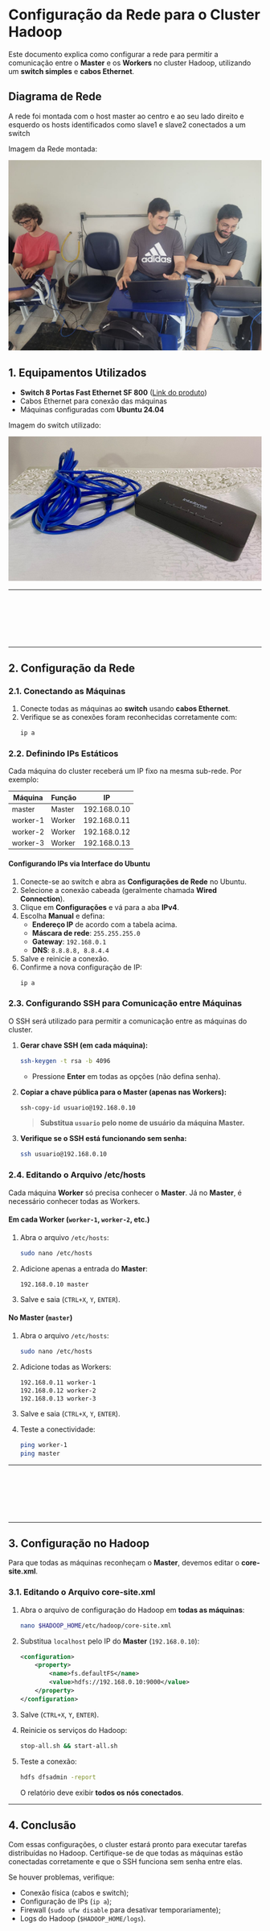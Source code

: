 # Configuração da Rede para o Cluster Hadoop

Este documento explica como configurar a rede para permitir a comunicação entre o **Master** e os **Workers** no cluster Hadoop, utilizando um **switch simples** e **cabos Ethernet**.

## Diagrama de Rede

A rede foi montada com o host master ao centro e ao seu lado direito e esquerdo os hosts identificados como slave1 e slave2 conectados a um switch

Imagem da Rede montada:

![Cluster](../imgs/cluster.jpg)

## 1. Equipamentos Utilizados

- **Switch 8 Portas Fast Ethernet SF 800** ([Link do produto](https://www.amazon.com.br/dp/B075JQJCPH))
- Cabos Ethernet para conexão das máquinas
- Máquinas configuradas com **Ubuntu 24.04**

Imagem do switch utilizado:

![Switch](../imgs/switch.jpeg)

---

</br>
</br>
</br>
</br>
</br>

---

## 2. Configuração da Rede

### **2.1. Conectando as Máquinas**

1. Conecte todas as máquinas ao **switch** usando **cabos Ethernet**.
2. Verifique se as conexões foram reconhecidas corretamente com:
   ```bash
   ip a
   ```

### **2.2. Definindo IPs Estáticos**

Cada máquina do cluster receberá um IP fixo na mesma sub-rede. Por exemplo:

| Máquina  | Função  | IP                |
|----------|--------|------------------|
| master   | Master | 192.168.0.10     |
| worker-1 | Worker | 192.168.0.11     |
| worker-2 | Worker | 192.168.0.12     |
| worker-3 | Worker | 192.168.0.13     |

#### **Configurando IPs via Interface do Ubuntu**

1. Conecte-se ao switch e abra as **Configurações de Rede** no Ubuntu.
2. Selecione a conexão cabeada (geralmente chamada **Wired Connection**).
3. Clique em **Configurações** e vá para a aba **IPv4**.
4. Escolha **Manual** e defina:
   - **Endereço IP** de acordo com a tabela acima.
   - **Máscara de rede**: `255.255.255.0`
   - **Gateway**: `192.168.0.1`
   - **DNS**: `8.8.8.8, 8.8.4.4`
5. Salve e reinicie a conexão.
6. Confirme a nova configuração de IP:
   ```bash
   ip a
   ```

### **2.3. Configurando SSH para Comunicação entre Máquinas**

O SSH será utilizado para permitir a comunicação entre as máquinas do cluster.

1. **Gerar chave SSH (em cada máquina):**
   ```bash
   ssh-keygen -t rsa -b 4096
   ```
   - Pressione **Enter** em todas as opções (não defina senha).

2. **Copiar a chave pública para o Master (apenas nas Workers):**
   ```bash
   ssh-copy-id usuario@192.168.0.10
   ```
   > **Substitua `usuario` pelo nome de usuário da máquina Master.**

3. **Verifique se o SSH está funcionando sem senha:**
   ```bash
   ssh usuario@192.168.0.10
   ```

### **2.4. Editando o Arquivo /etc/hosts**

Cada máquina **Worker** só precisa conhecer o **Master**. Já no **Master**, é necessário conhecer todas as Workers.

#### **Em cada Worker (`worker-1`, `worker-2`, etc.)**
1. Abra o arquivo `/etc/hosts`:
   ```bash
   sudo nano /etc/hosts
   ```
2. Adicione apenas a entrada do **Master**:
   ```plaintext
   192.168.0.10 master
   ```
3. Salve e saia (`CTRL+X`, `Y`, `ENTER`).

#### **No Master (`master`)**
1. Abra o arquivo `/etc/hosts`:
   ```bash
   sudo nano /etc/hosts
   ```
2. Adicione todas as Workers:
   ```plaintext
   192.168.0.11 worker-1
   192.168.0.12 worker-2
   192.168.0.13 worker-3
   ```
3. Salve e saia (`CTRL+X`, `Y`, `ENTER`).

4. Teste a conectividade:
   ```bash
   ping worker-1
   ping master
   ```

---

</br>
</br>
</br>
</br>
</br>

---

## 3. Configuração no Hadoop

Para que todas as máquinas reconheçam o **Master**, devemos editar o **core-site.xml**.

### **3.1. Editando o Arquivo core-site.xml**

1. Abra o arquivo de configuração do Hadoop em **todas as máquinas**:
   ```bash
   nano $HADOOP_HOME/etc/hadoop/core-site.xml
   ```

2. Substitua `localhost` pelo IP do **Master** (`192.168.0.10`):
   ```xml
   <configuration>
       <property>
           <name>fs.defaultFS</name>
           <value>hdfs://192.168.0.10:9000</value>
       </property>
   </configuration>
   ```

3. Salve (`CTRL+X`, `Y`, `ENTER`).

4. Reinicie os serviços do Hadoop:
   ```bash
   stop-all.sh && start-all.sh
   ```

5. Teste a conexão:
   ```bash
   hdfs dfsadmin -report
   ```
   O relatório deve exibir **todos os nós conectados**.

---

## 4. Conclusão

Com essas configurações, o cluster estará pronto para executar tarefas distribuídas no Hadoop. Certifique-se de que todas as máquinas estão conectadas corretamente e que o SSH funciona sem senha entre elas.

Se houver problemas, verifique:
- Conexão física (cabos e switch);
- Configuração de IPs (`ip a`);
- Firewall (`sudo ufw disable` para desativar temporariamente);
- Logs do Hadoop (`$HADOOP_HOME/logs`).


